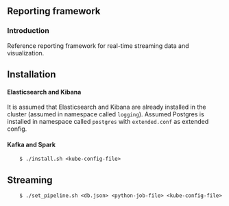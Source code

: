 ## Reporting framework

### Introduction
Reference reporting framework for real-time streaming data and visualization.
## Installation
#### Elasticsearch and Kibana
It is assumed that Elasticsearch and Kibana are already installed in the cluster (assumed in namespace called `logging`).
Assumed Postgres is installed in namespace called `postgres` with `extended.conf` as extended config.
#### Kafka and Spark
```
	$ ./install.sh <kube-config-file>
```
## Streaming 
```
	$ ./set_pipeline.sh <db.json> <python-job-file> <kube-config-file>
```
